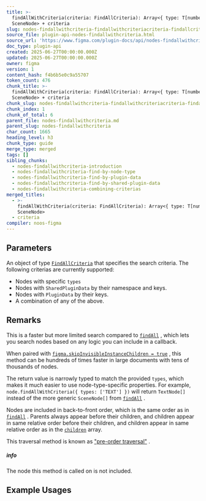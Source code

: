 ```yaml
---
title: >-
  findAllWithCriteria(criteria: FindAllCriteria): Array<{ type: T[number] } &
  SceneNode> + criteria
slug: nodes-findallwithcriteria-findallwithcriteriacriteria-findallcrite
source_file: plugin-api-nodes-findallwithcriteria.html
source_url: 'https://www.figma.com/plugin-docs/api/nodes-findallwithcriteria/'
doc_type: plugin-api
created: 2025-06-27T00:00:00.000Z
updated: 2025-06-27T00:00:00.000Z
owner: figma
version: 1
content_hash: f4b6b5e0c9a55707
token_count: 476
chunk_title: >-
  findAllWithCriteria(criteria: FindAllCriteria): Array<{ type: T[number] } &
  SceneNode> + criteria
chunk_slug: nodes-findallwithcriteria-findallwithcriteriacriteria-findallcrite
chunk_index: 1
chunk_of_total: 6
parent_file: nodes-findallwithcriteria.md
parent_slug: nodes-findallwithcriteria
char_count: 1665
heading_level: h3
chunk_type: guide
merge_type: merged
tags: []
sibling_chunks:
  - nodes-findallwithcriteria-introduction
  - nodes-findallwithcriteria-find-by-node-type
  - nodes-findallwithcriteria-find-by-plugin-data
  - nodes-findallwithcriteria-find-by-shared-plugin-data
  - nodes-findallwithcriteria-combining-criterias
merged_titles:
  - >-
    findAllWithCriteria(criteria: FindAllCriteria): Array<{ type: T[number] } &
    SceneNode>
  - criteria
compiler: noos-figma
---
```


## Parameters

An object of type [`FindAllCriteria`](/plugin-docs/api/FindAllCriteria/)
 that specifies the search criteria. The following criterias are currently supported:

- Nodes with specific `types`
- Nodes with `SharedPluginData` by their namespace and keys.
- Nodes with `PluginData` by their keys.
- A combination of any of the above.

## Remarks

This is a faster but more limited search compared to [`findAll`](/plugin-docs/api/properties/nodes-findall/)
, which lets you search nodes based on any logic you can include in a callback.

When paired with [`figma.skipInvisibleInstanceChildren = true`](/plugin-docs/api/properties/figma-skipinvisibleinstancechildren/)
, this method can be hundreds of times faster in large documents with tens of thousands of nodes.

The return value is narrowly typed to match the provided `types`, which makes it much easier to use node-type-specific properties. For example, `node.findAllWithCriteria({ types: ['TEXT'] })` will return `TextNode[]` instead of the more generic `SceneNode[]` from [`findAll`](/plugin-docs/api/properties/nodes-findall/)
.

Nodes are included in back-to-front order, which is the same order as in [`findAll`](/plugin-docs/api/properties/nodes-findall/)
. Parents always appear before their children, and children appear in same relative order before their children, and children appear in same relative order as in the [`children`](/plugin-docs/api/properties/nodes-children/)
 array.

This traversal method is known as ["pre-order traversal"](https://en.wikipedia.org/wiki/Tree_traversal#Pre-order_(NLR))
.

##### info

The node this method is called on is not included.

## Example Usages
